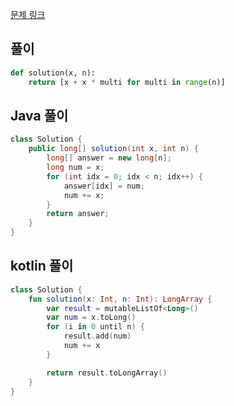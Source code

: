 [문제 링크](https://programmers.co.kr/learn/courses/30/lessons/12954)


## 풀이
```python
def solution(x, n):
    return [x + x * multi for multi in range(n)]
```

## Java 풀이
```java
class Solution {
    public long[] solution(int x, int n) {
        long[] answer = new long[n];
        long num = x;
        for (int idx = 0; idx < n; idx++) {
            answer[idx] = num;
            num += x;
        }
        return answer;
    }
}
```

## kotlin 풀이
```kotlin
class Solution {
    fun solution(x: Int, n: Int): LongArray {
        var result = mutableListOf<Long>()
        var num = x.toLong()
        for (i in 0 until n) {
            result.add(num)
            num += x
        }

        return result.toLongArray()
    }
}
```
